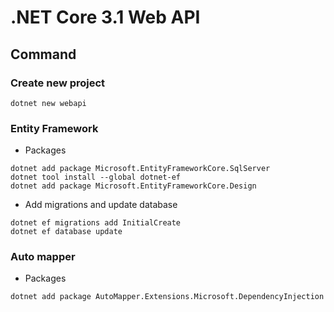 # .NET Core 3.1 Web API

## Command

### Create new project

```
dotnet new webapi
```

### Entity Framework

- Packages

```
dotnet add package Microsoft.EntityFrameworkCore.SqlServer
dotnet tool install --global dotnet-ef
dotnet add package Microsoft.EntityFrameworkCore.Design
```

- Add migrations and update database

```
dotnet ef migrations add InitialCreate
dotnet ef database update
```

### Auto mapper

- Packages

```
dotnet add package AutoMapper.Extensions.Microsoft.DependencyInjection
```
